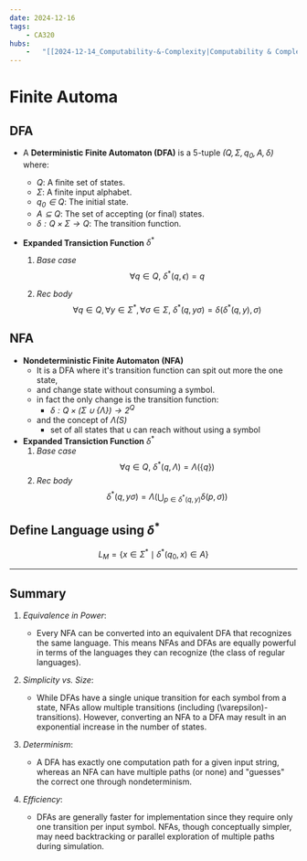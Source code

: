 ```yaml
---
date: 2024-12-16 
tags: 
    - CA320
hubs: 
    -   "[[2024-12-14_Computability-&-Complexity|Computability & Complexity]]"
---
```


# Finite Automa

## DFA
- A **Deterministic Finite Automaton (DFA)** is a 5-tuple *$(Q, \Sigma, q_0, A, \delta)$* where:
  - *$Q$*: A finite set of states.
  - *$\Sigma$*: A finite input alphabet.
  - *$q_0 \in Q$*: The initial state.
  - *$A \subseteq Q$*: The set of accepting (or final) states.
  - *$\delta : Q \times \Sigma \to Q$*: The transition function.

- **Expanded Transiction Function** $\delta^*$
  1. *Base case* 
     $$
     \forall q \in Q, \ \delta^*(q, \epsilon) = q
     $$
  
  2. *Rec body*
     $$
     \forall q \in Q, \forall y \in \Sigma^*, \forall \sigma \in \Sigma, \ \delta^*(q, y\sigma) = \delta(\delta^*(q, y), \sigma)
     $$

## NFA
- **Nondeterministic Finite Automaton (NFA)**
  - It is a DFA where it's transition function can spit out more the one state,
  - and change state without consuming a symbol.
  - in fact the only change is the transition function:
    - *$\delta : Q \times (\Sigma \cup \{\Lambda\}) \to 2^Q$*
  - and the concept of *$\Lambda(S)$*
    - set of all states that u can reach without using a symbol
- **Expanded Transiction Function** $\delta^*$
  1. *Base case* 
  $$
  \forall q \in Q, \ \delta^*(q, \Lambda) = \Lambda(\{q\})
  $$
  2. *Rec body*
  $$
  \delta^*(q, y\sigma) = \Lambda\left( \bigcup_{p \in \delta^*(q, y)} \delta(p, \sigma) \right)
  $$
## Define Language using $\delta^*$
$$
L_M = \{ x \in \Sigma^* \mid \delta^*(q_0, x) \in A \}
$$

----------

## Summary
1. *Equivalence in Power*:
   - Every NFA can be converted into an equivalent DFA that recognizes the same language. This means NFAs and DFAs are equally powerful in terms of the languages they can recognize (the class of regular languages).

2. *Simplicity vs. Size*:
   - While DFAs have a single unique transition for each symbol from a state, NFAs allow multiple transitions (including \(\varepsilon\)-transitions). However, converting an NFA to a DFA may result in an exponential increase in the number of states.

3. *Determinism*:
   - A DFA has exactly one computation path for a given input string, whereas an NFA can have multiple paths (or none) and "guesses" the correct one through nondeterminism.

4. *Efficiency*:
   - DFAs are generally faster for implementation since they require only one transition per input symbol. NFAs, though conceptually simpler, may need backtracking or parallel exploration of multiple paths during simulation.

